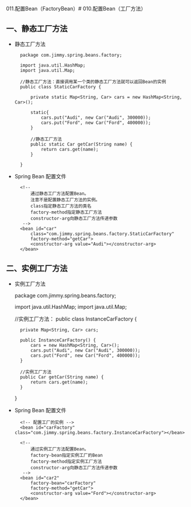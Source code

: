 011.配置Bean（FactoryBean）# 010.配置Bean（工厂方法）

## 一、静态工厂方法

* 静态工厂方法

		package com.jimmy.spring.beans.factory;
		
		import java.util.HashMap;
		import java.util.Map;
		
		//静态工厂方法：直接调用某一个类的静态工厂方法就可以返回Bean的实例
		public class StaticCarFactory {
			
			private static Map<String, Car> cars = new HashMap<String, Car>();
			
			static{
				cars.put("Audi", new Car("Audi", 300000));
				cars.put("Ford", new Car("Ford", 400000));
			}
			
			//静态工厂方法
			public static Car getCar(String name) {
				return cars.get(name);
			}
			
		}

* Spring Bean 配置文件

		<!-- 
			通过静态工厂方法配置Bean。
			注意不是配置静态工厂方法的实例。
			class指定静态工厂方法的类名
			factory-method指定静态工厂方法
			constructor-arg向静态工厂方法传递参数
		 -->
		<bean id="car" 
			class="com.jimmy.spring.beans.factory.StaticCarFactory"
			factory-method="getCar">
			<constructor-arg value="Audi"></constructor-arg>
		</bean>

## 二、实例工厂方法

* 实例工厂方法

	package com.jimmy.spring.beans.factory;
	
	import java.util.HashMap;
	import java.util.Map;
	
	//实例工厂方法：
	public class InstanceCarFactory {
		
		private Map<String, Car> cars;
		
		public InstanceCarFactory() {
			cars = new HashMap<String, Car>();
			cars.put("Audi", new Car("Audi", 300000));
			cars.put("Ford", new Car("Ford", 400000));
		}
	
		//实例工厂方法
		public Car getCar(String name) {
			return cars.get(name);
		}
		
	}

* Spring Bean 配置文件

		<!-- 配置工厂的实例 -->
		<bean id="carFactory" class="com.jimmy.spring.beans.factory.InstanceCarFactory"></bean>
	
		<!-- 
			通过实例工厂方法配置Bean。
			factory-bean指定实例工厂的Bean
			factory-method指定实例工厂方法
			constructor-arg向静态工厂方法传递参数
		 -->
		<bean id="car2" 
			factory-bean="carFactory" 
			factory-method="getCar">
			<constructor-arg value="Ford"></constructor-arg>
		</bean>